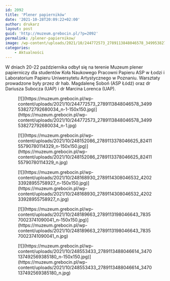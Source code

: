 ```yaml
---
id: 2092
title: 'Plener papierników'
date: '2021-10-28T20:09:22+02:00'
author: drukarz
layout: post
guid: 'http://muzeum.grebocin.pl/?p=2092'
permalink: /plener-papiernikow/
image: /wp-content/uploads/2021/10/244772573_2789113848046578_3499538272792680034_n.jpg
categories:
    - Aktualności
---
```


<div dir="auto">W dniach 20-22 października odbył się na terenie Muzeum plener papierniczy dla studentów Koła Naukowego Pracowni Papieru ASP w Łodzi i Laboratorium Papieru Uniwersytetu Artystycznego w Poznaniu. Warsztaty prowadzone były przez dr hab. Magdalenę Soboń (ASP Łódź) oraz dr Dariusza Subocza (UAP) i dr Marcina Lorenca (UAP).</div><div dir="auto"></div><div dir="auto"></div><div dir="auto"></div><div dir="auto"><div class="gallery galleryid-2092 gallery-columns-5 gallery-size-thumbnail" id="gallery-23"><figure class="gallery-item"><div class="gallery-icon landscape"> [![](https://muzeum.grebocin.pl/wp-content/uploads/2021/10/244772573_2789113848046578_3499538272792680034_n-1-150x150.jpg)](https://muzeum.grebocin.pl/wp-content/uploads/2021/10/244772573_2789113848046578_3499538272792680034_n-1.jpg) </div></figure><figure class="gallery-item"><div class="gallery-icon portrait"> [![](https://muzeum.grebocin.pl/wp-content/uploads/2021/10/248152086_2789113378046625_8241155790780114329_n-150x150.jpg)](https://muzeum.grebocin.pl/wp-content/uploads/2021/10/248152086_2789113378046625_8241155790780114329_n.jpg) </div></figure><figure class="gallery-item"><div class="gallery-icon portrait"> [![](https://muzeum.grebocin.pl/wp-content/uploads/2021/10/248168930_2789114308046532_420233928955758927_n-150x150.jpg)](https://muzeum.grebocin.pl/wp-content/uploads/2021/10/248168930_2789114308046532_420233928955758927_n.jpg) </div></figure><figure class="gallery-item"><div class="gallery-icon landscape"> [![](https://muzeum.grebocin.pl/wp-content/uploads/2021/10/248189663_2789113198046643_783570023741090041_n-150x150.jpg)](https://muzeum.grebocin.pl/wp-content/uploads/2021/10/248189663_2789113198046643_783570023741090041_n.jpg) </div></figure><figure class="gallery-item"><div class="gallery-icon portrait"> [![](https://muzeum.grebocin.pl/wp-content/uploads/2021/10/248553433_2789113488046614_3470137492569385180_n-150x150.jpg)](https://muzeum.grebocin.pl/wp-content/uploads/2021/10/248553433_2789113488046614_3470137492569385180_n.jpg) </div></figure> </div></div><div dir="auto"></div>